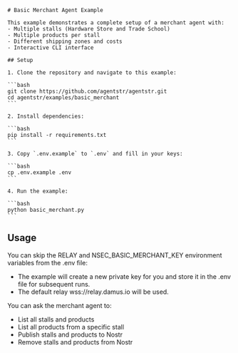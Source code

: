     # Basic Merchant Agent Example

    This example demonstrates a complete setup of a merchant agent with:
    - Multiple stalls (Hardware Store and Trade School)
    - Multiple products per stall
    - Different shipping zones and costs
    - Interactive CLI interface

    ## Setup

    1. Clone the repository and navigate to this example:

    ```bash
    git clone https://github.com/agentstr/agentstr.git
    cd agentstr/examples/basic_merchant
    ```

    2. Install dependencies:

    ```bash
    pip install -r requirements.txt
    ```

    3. Copy `.env.example` to `.env` and fill in your keys:

    ```bash
    cp .env.example .env
    ```

    4. Run the example:

    ```bash
    python basic_merchant.py
    ```

## Usage

You can skip the RELAY and NSEC_BASIC_MERCHANT_KEY environment variables from the .env file:
 - The example will create a new private key for you and store it in the .env file for subsequent runs.
 - The default relay wss://relay.damus.io will be used.

You can ask the merchant agent to:
- List all stalls and products
- List all products from a specific stall
- Publish stalls and products to Nostr
- Remove stalls and products from Nostr
